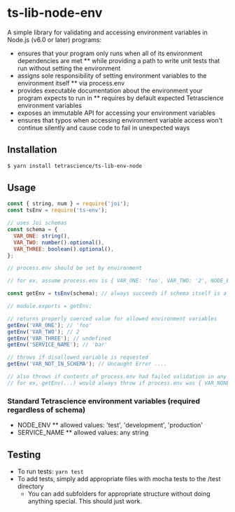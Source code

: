 # ts-lib-node-env

A simple library for validating and accessing environment variables in Node.js (v6.0 or later) programs:

* ensures that your program only runs when all of its environment dependencies are met
** while providing a path to write unit tests that run without setting the environment
* assigns sole responsibility of setting environment variables to the environment itself
** via process.env
* provides executable documentation about the environment your program expects to run in
** requires by default expected Tetrascience environment variables
* exposes an immutable API for accessing your environment variables
* ensures that typos when accessing environment variable access won't continue silently and cause code to fail in unexpected ways

## Installation

```sh
$ yarn install tetrascience/ts-lib-env-node
```

## Usage

```javascript
const { string, num } = require('joi');
const tsEnv = require('ts-env');

// uses Joi schemas
const schema = {
  VAR_ONE: string(),
  VAR_TWO: number().optional(),
  VAR_THREE: boolean().optional(),
};

// process.env should be set by environment

// for ex, assume process.env is { VAR_ONE: 'foo', VAR_TWO: '2', NODE_ENV: 'production', SERVICE_NAME: 'bar' }

const getEnv = tsEnv(schema); // always succeeds if schema itself is a valid Joi schema

// module.exports = getEnv;

// returns properly coerced value for allowed environment variables
getEnv('VAR_ONE'); // 'foo'
getEnv('VAR_TWO'); // 2
getEnv('VAR_THREE'); // undefined
getEnv('SERVICE_NAME'); // 'bar'

// throws if disallowed variable is requested
getEnv('VAR_NOT_IN_SCHEMA'); // Uncaught Error ....

// also throws if contents of process.env had failed validation in any way
// for ex, getEnv(...) would always throw if process.env was { VAR_NONE: 'foo' }
```

### Standard Tetrascience environment variables (required regardless of schema)
* NODE_ENV
** allowed values: 'test', 'development', 'production'
* SERVICE_NAME
** allowed values: any string

## Testing

* To run tests: `yarn test`
* To add tests, simply add appropriate files with mocha tests to the /test directory
  * You can add subfolders for appropriate structure without doing anything special. This should just work.
